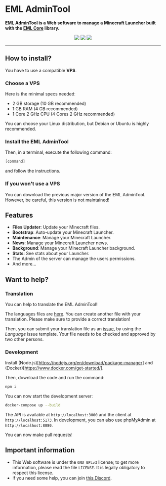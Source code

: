 # EML AdminTool

**EML AdminTool is a Web software to manage a Minecraft Launcher built with the [EML Core](https://github.com/Electron-Minecraft-Launcher/EML-Core-v2) library.**

[<p align="center"><img src="https://img.shields.io/badge/Discord-Electron_Minecraft_Launcher-5561e6?&style=for-the-badge">](https://discord.gg/YVB4k6HzAY)
[<img src="https://img.shields.io/badge/platforms-Docker-0077DA?style=for-the-badge&color=0077DA">](#platforms) 
[<img src="https://img.shields.io/badge/version-Alpha.0-orangered?style=for-the-badge&color=orangered">](package.json)</p>

---


## How to install?

You have to use a compatible **VPS**.

### Choose a VPS

Here is the minimal specs needed:
 * 2 GB storage (10 GB recommended)
 * 1 GB RAM (4 GB recommended)
 * 1 Core 2 GHz CPU (4 Cores 2 GHz recommended)

You can choose your Linux distribution, but Debian or Ubuntu is highly recommended.

### Install the EML AdminTool

Then, in a terminal, execute the following command:
```bash
[command]
```
and follow the instructions.

### If you won't use a VPS

You can download the previous major version of the EML AdminTool. However, be careful, this version is not maintained!


## Features

 * **Files Updater**: Update your Minecraft files.
 * **Bootstrap**: Auto-update your Minecraft Launcher.
 * **Maintenance**: Manage your Minecraft Launcher.
 * **News**: Manage your Minecraft Launcher news.
 * **Background**: Manage your Minecraft Launcher background.
 * **Stats**: See stats about your Launcher.
 * The Admin of the server can manage the users permissions.
 * And more...


## Want to help?

### Translation

You can help to translate the EML AdminTool!

The languages files are [here](./client/src/assets/language/). You can create another file with your translation. Please make sure to provide a correct translation!

Then, you can submit your translation file as an [issue](https://github.com/Electron-Minecraft-Launcher/EML-AdminTool-v2/issues), by using the *Language* issue template. Your file needs to be checked and approved by two other persons.

### Development

Install (Node.js)[https://nodejs.org/en/download/package-manager] and (Docker)[https://www.docker.com/get-started/].

Then, download the code and run the command:
```bash
npm i
```

You can now start the development server:
```bash
docker-compose up --build
```

The API is available at `http://localhost:3000` and the client at `http://localhost:5173`. In development, you can also use phpMyAdmin at `http://localhost:8080`.

You can now make pull requests!


## Important information

* This Web software is under the `GNU GPLv3` license; to get more information, please read the file `LICENSE`. It is legally obligatory to respect this license.
* If you need some help, you can join [this Discord](https://discord.gg/nfEHKtghPh).
